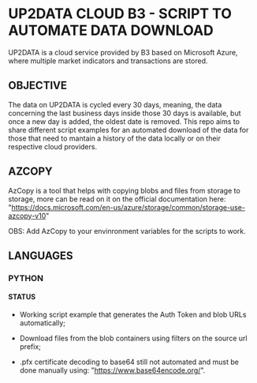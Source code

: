 # UP2DATA CLOUD B3 - SCRIPT TO AUTOMATE DATA DOWNLOAD
UP2DATA is a cloud service provided by B3 based on Microsoft Azure, where multiple market indicators and transactions are stored.

## OBJECTIVE
The data on UP2DATA is cycled every 30 days, meaning, the data concerning the last business days inside those 30 days is available,
but once a new day is added, the oldest date is removed. 
This repo aims to share different script examples for an automated download of the data
for those that need to mantain a history of the data locally or on their respective cloud providers.

## AZCOPY
AzCopy is a tool that helps with copying blobs and files from storage to storage,
more can be read on it on the official documentation here:
"https://docs.microsoft.com/en-us/azure/storage/common/storage-use-azcopy-v10"  


OBS: Add AzCopy to your envinronment variables for the scripts to work.

## LANGUAGES
### PYTHON
#### STATUS
* Working script example that generates the Auth Token and blob URLs automatically;

* Download files from the blob containers using filters on the source url prefix;

* .pfx certificate decoding to base64 still not automated and must be done manually using: "https://www.base64encode.org/".
